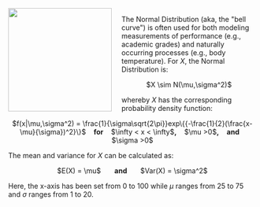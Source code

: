 <img src="http://aspergersgirls.files.wordpress.com/2012/03/normal12.jpg" width="210" height="210" align="left" style="margin-right: 20px;">

The Normal Distribution (aka, the "bell curve") is often used for both modeling measurements of performance (e.g., academic grades) and naturally occurring processes (e.g., body temperature). For $X$, the Normal Distribution is:

<center> $X \sim N(\mu,\sigma^2)$ </center>

whereby $X$ has the corresponding probability density function:

<center> $f(x|\mu,\sigma^2) = \frac{1}{\sigma\sqrt{2\pi}}exp\{{-\frac{1}{2}(\frac{x-\mu}{\sigma})^2}\}$ &nbsp;&nbsp; <b>for</b> &nbsp;&nbsp;  $\infty < x < \infty$<b>,</b> &nbsp;&nbsp; $\mu >0$<b>,</b> &nbsp;&nbsp; <b> and </b> &nbsp;&nbsp; $\sigma >0$ </center>

The mean and variance for $X$ can be calculated as:

<center> $E(X) = \mu$ &nbsp;&nbsp;&nbsp;&nbsp;&nbsp; <b> and </b> &nbsp;&nbsp;&nbsp;&nbsp;&nbsp;  $Var(X) = \sigma^2$ </center>

Here, the x-axis has been set from 0 to 100 while $\mu$ ranges from 25 to 75 and $\sigma$ ranges from 1 to 20.

